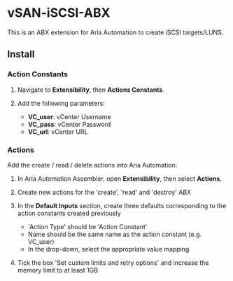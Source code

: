 # vSAN-iSCSI-ABX

This is an ABX extension for Aria Automation to create iSCSI targets/LUNS.

## Install

### Action Constants


1. Navigate to  **Extensibility**, then **Actions Constants**.

2. Add the following parameters:
   * **VC_user**: vCenter Username
   * **VC_pass**: vCenter Password
   * **VC_url**: vCenter URL    

### Actions

Add the create / read / delete actions into Aria Automation:

1. In Aria Automation Assembler, open **Extensibility**, then select **Actions**.

2. Create new actions for the 'create', 'read' and 'destroy' ABX

3. In the **Default Inputs** section, create three defaults corresponding to the action constants created previously

   * 'Action Type' should be 'Action Constant'
   * Name should be the same name as the action constant (e.g. VC_user)
   * In the drop-down, select the appropriate value mapping

4. Tick the box 'Set custom limits and retry options' and increase the memory limit to at least 1GB     

   
